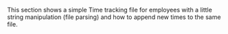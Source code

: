 This section shows a simple Time tracking file for employees with a little string manipulation (file parsing) and how to append new times to the same file.
